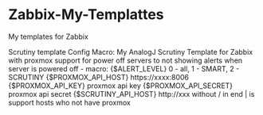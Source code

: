 # Zabbix-My-Templattes
My templates for Zabbix

Scrutiny template Config Macro:
My AnalogJ Scrutiny Template for Zabbix with proxmox support for power off servers to not showing alerts when server is powered off - macro:
{$ALERT_LEVEL} 0 - all, 1 - SMART, 2 - SCRUTINY
{$PROXMOX_API_HOST} https://xxxx:8006
{$PROXMOX_API_KEY} proxmox api key
{$PROXMOX_API_SECRET} proxmox api secret
{$SCRUTINY_API_HOST} http://xxx without / in end | is support hosts who not have proxmox
